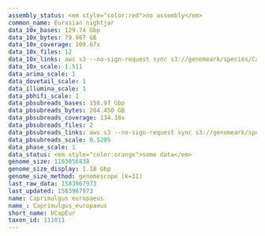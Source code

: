 ```yaml
---
assembly_status: <em style="color:red">no assembly</em>
common_name: Eurasian nightjar
data_10x_bases: 129.74 Gbp
data_10x_bytes: 79.967 GB
data_10x_coverage: 109.67x
data_10x_files: 12
data_10x_links: aws s3 --no-sign-request sync s3://genomeark/species/Caprimulgus_europaeus/bCapEur3/genomic_data/10x/ .<br>
data_10x_scale: 1.511
data_arima_scale: 1
data_dovetail_scale: 1
data_illumina_scale: 1
data_pbhifi_scale: 1
data_pbsubreads_bases: 158.97 Gbp
data_pbsubreads_bytes: 284.450 GB
data_pbsubreads_coverage: 134.38x
data_pbsubreads_files: 2
data_pbsubreads_links: aws s3 --no-sign-request sync s3://genomeark/species/Caprimulgus_europaeus/bCapEur3/genomic_data/pacbio/ . --exclude "*ccs.bam*"<br>
data_pbsubreads_scale: 0.5205
data_phase_scale: 1
data_status: <em style="color:orange">some data</em>
genome_size: 1183056838
genome_size_display: 1.18 Gbp
genome_size_method: genomescope (k=31)
last_raw_data: 1583967973
last_updated: 1583967973
name: Caprimulgus europaeus
name_: Caprimulgus_europaeus
short_name: bCapEur
taxon_id: 111811
---
```


